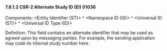 #### 7.8.1.2 CSR-2 Alternate Study ID (EI) 01036

Components: &lt;Entity Identifier (ST)> ^ &lt;Namespace ID (IS)> ^ &lt;Universal ID (ST)> ^ &lt;Universal ID Type (ID)>

Definition: This field contains an alternate identifier that may be used as agreed upon by messaging parties. For example, the sending application may code its internal study number here.
